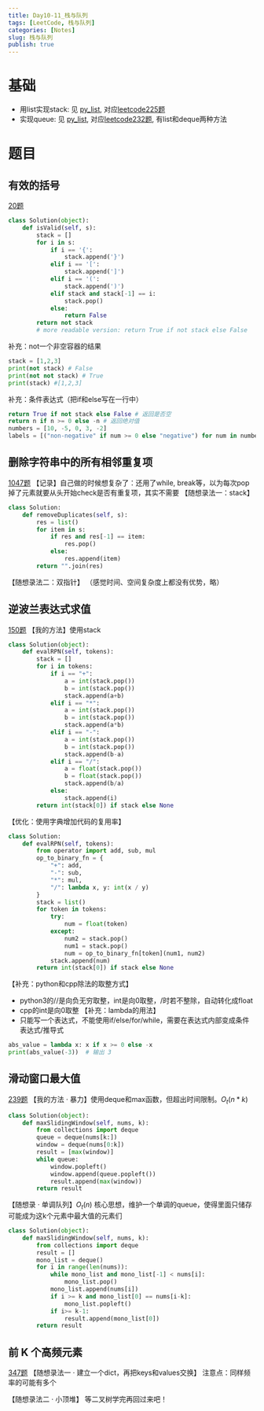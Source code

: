 ```yaml
---
title: Day10-11_栈与队列
tags: [LeetCode, 栈与队列]
categories: [Notes]
slug: 栈与队列
publish: true
---
```


# 基础
- 用list实现stack: 见 [py_list](_py/_py_list.md), 对应[leetcode225题](https://leetcode.cn/problems/implement-stack-using-queues/)
- 实现queue: 见 [py_list](_py/_py_list.md), 对应[leetcode232题](https://leetcode.cn/problems/implement-queue-using-stacks/), 有list和deque两种方法
# 题目
## 有效的括号
[20题](https://leetcode.cn/problems/valid-parentheses/description/)
```python
class Solution(object):
    def isValid(self, s):
        stack = []
        for i in s:
            if i == '{':
                stack.append('}')
            elif i == '[':
                stack.append(']')
            elif i == '(':
                stack.append(')')
            elif stack and stack[-1] == i:
                stack.pop()
            else:
                return False
        return not stack
        # more readable version: return True if not stack else False
```

补充：not一个非空容器的结果
```python
stack = [1,2,3]
print(not stack) # False
print(not not stack) # True
print(stack) #[1,2,3]
```
补充：条件表达式（把if和else写在一行中）
```python
return True if not stack else False # 返回是否空
return n if n >= 0 else -n # 返回绝对值
numbers = [10, -5, 0, 3, -2]
labels = [("non-negative" if num >= 0 else "negative") for num in numbers]
```
## 删除字符串中的所有相邻重复项
[1047题](https://leetcode.cn/problems/remove-all-adjacent-duplicates-in-string/description/)
【记录】自己做的时候想复杂了：还用了while, break等，以为每次pop掉了元素就要从头开始check是否有重复项，其实不需要
【随想录法一：stack】
```python
class Solution:
    def removeDuplicates(self, s):
        res = list()
        for item in s:
            if res and res[-1] == item:
                res.pop()
            else:
                res.append(item)
        return "".join(res)
```
【随想录法二：双指针】
（感觉时间、空间复杂度上都没有优势，略）

## 逆波兰表达式求值
[150题](https://leetcode.cn/problems/evaluate-reverse-polish-notation/description/)
【我的方法】使用stack
```python
class Solution(object):
    def evalRPN(self, tokens):
        stack = []
        for i in tokens:
            if i == "+":
                a = int(stack.pop())
                b = int(stack.pop())
                stack.append(a+b)
            elif i == "*":
                a = int(stack.pop())
                b = int(stack.pop())
                stack.append(a*b)
            elif i == "-":
                a = int(stack.pop())
                b = int(stack.pop())
                stack.append(b-a)
            elif i == "/":
                a = float(stack.pop())
                b = float(stack.pop())
                stack.append(b/a)
            else:
                stack.append(i)
        return int(stack[0]) if stack else None
```
【优化：使用字典增加代码的复用率】
```python
class Solution:
    def evalRPN(self, tokens):  
	    from operator import add, sub, mul
        op_to_binary_fn = {
            "+": add,
            "-": sub,
            "*": mul,
            "/": lambda x, y: int(x / y)
        }
        stack = list()
        for token in tokens:
            try:
                num = float(token)
            except:
                num2 = stack.pop()
                num1 = stack.pop()
                num = op_to_binary_fn[token](num1, num2)
            stack.append(num)
        return int(stack[0]) if stack else None
```
【补充：python和cpp除法的取整方式】
- python3的//是向负无穷取整，int是向0取整，/时若不整除，自动转化成float
- cpp的int是向0取整
【补充：lambda的用法】
- 只能写一个表达式，不能使用if/else/for/while，需要在表达式内部变成条件表达式/推导式
```python
abs_value = lambda x: x if x >= 0 else -x
print(abs_value(-3))  # 输出 3
```

## 滑动窗口最大值
[239题](https://leetcode.cn/problems/sliding-window-maximum/description/)
【我的方法 · 暴力】使用deque和max函数，但超出时间限制。$O_t(n*k)$
```python
class Solution(object):
    def maxSlidingWindow(self, nums, k):
        from collections import deque
        queue = deque(nums[k:])
        window = deque(nums[0:k])
        result = [max(window)]
        while queue:
            window.popleft()
            window.append(queue.popleft())
            result.append(max(window))
        return result
```

【随想录 · 单调队列】$O_t(n)$ 核心思想，维护一个单调的queue，使得里面只储存可能成为这k个元素中最大值的元素们
```python
class Solution(object):
    def maxSlidingWindow(self, nums, k):
        from collections import deque
        result = []
        mono_list = deque()
        for i in range(len(nums)):
            while mono_list and mono_list[-1] < nums[i]:
                mono_list.pop()
            mono_list.append(nums[i])
            if i >= k and mono_list[0] == nums[i-k]:
                mono_list.popleft()
            if i>= k-1:
                result.append(mono_list[0])
        return result
```
## 前 K 个高频元素
[347题](https://leetcode.cn/problems/top-k-frequent-elements/description/)
【随想录法一 · 建立一个dict，再把keys和values交换】
注意点：同样频率的可能有多个

【随想录法二 · 小顶堆】
等二叉树学完再回过来吧！
